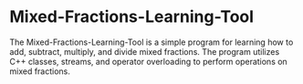 # Mixed-Fractions-Learning-Tool
The Mixed-Fractions-Learning-Tool is a simple program for learning how to add, subtract, multiply, and divide mixed fractions. The program utilizes C++ classes, streams, and operator overloading to perform operations on mixed fractions.

